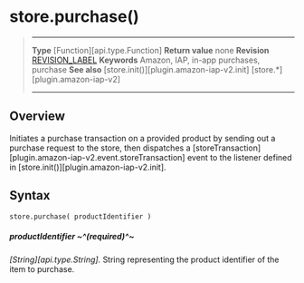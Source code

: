 # store.purchase()

> --------------------- ------------------------------------------------------------------------------------------
> __Type__              [Function][api.type.Function]
> __Return value__      none
> __Revision__          [REVISION_LABEL](REVISION_URL)
> __Keywords__          Amazon, IAP, in-app purchases, purchase
> __See also__			[store.init()][plugin.amazon-iap-v2.init]
>						[store.*][plugin.amazon-iap-v2]
> --------------------- ------------------------------------------------------------------------------------------


## Overview

Initiates a purchase transaction on a provided product by sending out a purchase request to the store, then dispatches a [storeTransaction][plugin.amazon-iap-v2.event.storeTransaction] event to the listener defined in [store.init()][plugin.amazon-iap-v2.init].


## Syntax

	store.purchase( productIdentifier )

##### productIdentifier ~^(required)^~
_[String][api.type.String]._ String representing the product identifier of the item to purchase.
